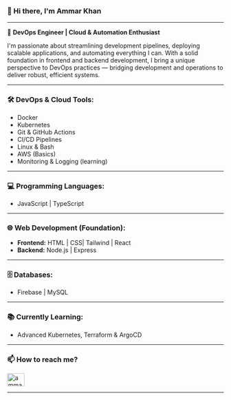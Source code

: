 ### 👋 Hi there, I'm Ammar Khan
<hr />

🔧 **DevOps Engineer | Cloud & Automation Enthusiast**

I'm passionate about streamlining development pipelines, deploying scalable applications, and automating everything I can. With a solid foundation in frontend and backend development, I bring a unique perspective to DevOps practices — bridging development and operations to deliver robust, efficient systems.

---

### 🛠️ DevOps & Cloud Tools:
- Docker
- Kubernetes
- Git & GitHub Actions
- CI/CD Pipelines
- Linux & Bash
- AWS (Basics)
- Monitoring & Logging (learning)

---

### 💻 Programming Languages:
- JavaScript | TypeScript

---

### 🌐 Web Development (Foundation):
- **Frontend:** HTML | CSS| Tailwind | React 
- **Backend:** Node.js | Express

---

### 🗄️ Databases:
- Firebase | MySQL 

---

### 📚 Currently Learning:
- Advanced Kubernetes, Terraform & ArgoCD

---

### 📫 How to reach me?

[<img align="center" src="https://raw.githubusercontent.com/rahuldkjain/github-profile-readme-generator/master/src/images/icons/Social/linked-in-alt.svg" alt="ammar-khan" height="30" width="40" />](https://www.linkedin.com/in/ammar-khan-159369188/)

---

